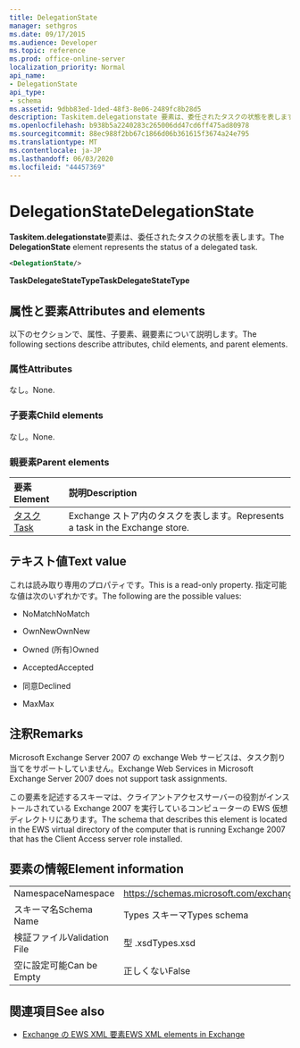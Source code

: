 ```yaml
---
title: DelegationState
manager: sethgros
ms.date: 09/17/2015
ms.audience: Developer
ms.topic: reference
ms.prod: office-online-server
localization_priority: Normal
api_name:
- DelegationState
api_type:
- schema
ms.assetid: 9dbb83ed-1ded-48f3-8e06-2489fc8b28d5
description: Taskitem.delegationstate 要素は、委任されたタスクの状態を表します。
ms.openlocfilehash: b938b5a2240283c265006dd47cd6ff475ad80978
ms.sourcegitcommit: 88ec988f2bb67c1866d06b361615f3674a24e795
ms.translationtype: MT
ms.contentlocale: ja-JP
ms.lasthandoff: 06/03/2020
ms.locfileid: "44457369"
---
```

# <a name="delegationstate"></a><span data-ttu-id="87213-103">DelegationState</span><span class="sxs-lookup"><span data-stu-id="87213-103">DelegationState</span></span>

<span data-ttu-id="87213-104">**Taskitem.delegationstate**要素は、委任されたタスクの状態を表します。</span><span class="sxs-lookup"><span data-stu-id="87213-104">The **DelegationState** element represents the status of a delegated task.</span></span> 
  
```xml
<DelegationState/>
```

<span data-ttu-id="87213-105">**TaskDelegateStateType**</span><span class="sxs-lookup"><span data-stu-id="87213-105">**TaskDelegateStateType**</span></span>

## <a name="attributes-and-elements"></a><span data-ttu-id="87213-106">属性と要素</span><span class="sxs-lookup"><span data-stu-id="87213-106">Attributes and elements</span></span>

<span data-ttu-id="87213-107">以下のセクションで、属性、子要素、親要素について説明します。</span><span class="sxs-lookup"><span data-stu-id="87213-107">The following sections describe attributes, child elements, and parent elements.</span></span>
  
### <a name="attributes"></a><span data-ttu-id="87213-108">属性</span><span class="sxs-lookup"><span data-stu-id="87213-108">Attributes</span></span>

<span data-ttu-id="87213-109">なし。</span><span class="sxs-lookup"><span data-stu-id="87213-109">None.</span></span>
  
### <a name="child-elements"></a><span data-ttu-id="87213-110">子要素</span><span class="sxs-lookup"><span data-stu-id="87213-110">Child elements</span></span>

<span data-ttu-id="87213-111">なし。</span><span class="sxs-lookup"><span data-stu-id="87213-111">None.</span></span>
  
### <a name="parent-elements"></a><span data-ttu-id="87213-112">親要素</span><span class="sxs-lookup"><span data-stu-id="87213-112">Parent elements</span></span>

|<span data-ttu-id="87213-113">**要素**</span><span class="sxs-lookup"><span data-stu-id="87213-113">**Element**</span></span>|<span data-ttu-id="87213-114">**説明**</span><span class="sxs-lookup"><span data-stu-id="87213-114">**Description**</span></span>|
|:-----|:-----|
|[<span data-ttu-id="87213-115">タスク</span><span class="sxs-lookup"><span data-stu-id="87213-115">Task</span></span>](task.md) <br/> |<span data-ttu-id="87213-116">Exchange ストア内のタスクを表します。</span><span class="sxs-lookup"><span data-stu-id="87213-116">Represents a task in the Exchange store.</span></span>  <br/> |
   
## <a name="text-value"></a><span data-ttu-id="87213-117">テキスト値</span><span class="sxs-lookup"><span data-stu-id="87213-117">Text value</span></span>

<span data-ttu-id="87213-118">これは読み取り専用のプロパティです。</span><span class="sxs-lookup"><span data-stu-id="87213-118">This is a read-only property.</span></span> <span data-ttu-id="87213-119">指定可能な値は次のいずれかです。</span><span class="sxs-lookup"><span data-stu-id="87213-119">The following are the possible values:</span></span>
  
- <span data-ttu-id="87213-120">NoMatch</span><span class="sxs-lookup"><span data-stu-id="87213-120">NoMatch</span></span>
    
- <span data-ttu-id="87213-121">OwnNew</span><span class="sxs-lookup"><span data-stu-id="87213-121">OwnNew</span></span>
    
- <span data-ttu-id="87213-122">Owned (所有)</span><span class="sxs-lookup"><span data-stu-id="87213-122">Owned</span></span>
    
- <span data-ttu-id="87213-123">Accepted</span><span class="sxs-lookup"><span data-stu-id="87213-123">Accepted</span></span>
    
- <span data-ttu-id="87213-124">同意</span><span class="sxs-lookup"><span data-stu-id="87213-124">Declined</span></span>
    
- <span data-ttu-id="87213-125">Max</span><span class="sxs-lookup"><span data-stu-id="87213-125">Max</span></span>
    
## <a name="remarks"></a><span data-ttu-id="87213-126">注釈</span><span class="sxs-lookup"><span data-stu-id="87213-126">Remarks</span></span>

<span data-ttu-id="87213-127">Microsoft Exchange Server 2007 の exchange Web サービスは、タスク割り当てをサポートしていません。</span><span class="sxs-lookup"><span data-stu-id="87213-127">Exchange Web Services in Microsoft Exchange Server 2007 does not support task assignments.</span></span>
  
<span data-ttu-id="87213-128">この要素を記述するスキーマは、クライアントアクセスサーバーの役割がインストールされている Exchange 2007 を実行しているコンピューターの EWS 仮想ディレクトリにあります。</span><span class="sxs-lookup"><span data-stu-id="87213-128">The schema that describes this element is located in the EWS virtual directory of the computer that is running Exchange 2007 that has the Client Access server role installed.</span></span>
  
## <a name="element-information"></a><span data-ttu-id="87213-129">要素の情報</span><span class="sxs-lookup"><span data-stu-id="87213-129">Element information</span></span>

|||
|:-----|:-----|
|<span data-ttu-id="87213-130">Namespace</span><span class="sxs-lookup"><span data-stu-id="87213-130">Namespace</span></span>  <br/> |https://schemas.microsoft.com/exchange/services/2006/types  <br/> |
|<span data-ttu-id="87213-131">スキーマ名</span><span class="sxs-lookup"><span data-stu-id="87213-131">Schema Name</span></span>  <br/> |<span data-ttu-id="87213-132">Types スキーマ</span><span class="sxs-lookup"><span data-stu-id="87213-132">Types schema</span></span>  <br/> |
|<span data-ttu-id="87213-133">検証ファイル</span><span class="sxs-lookup"><span data-stu-id="87213-133">Validation File</span></span>  <br/> |<span data-ttu-id="87213-134">型 .xsd</span><span class="sxs-lookup"><span data-stu-id="87213-134">Types.xsd</span></span>  <br/> |
|<span data-ttu-id="87213-135">空に設定可能</span><span class="sxs-lookup"><span data-stu-id="87213-135">Can be Empty</span></span>  <br/> |<span data-ttu-id="87213-136">正しくない</span><span class="sxs-lookup"><span data-stu-id="87213-136">False</span></span>  <br/> |
   
## <a name="see-also"></a><span data-ttu-id="87213-137">関連項目</span><span class="sxs-lookup"><span data-stu-id="87213-137">See also</span></span>

- [<span data-ttu-id="87213-138">Exchange の EWS XML 要素</span><span class="sxs-lookup"><span data-stu-id="87213-138">EWS XML elements in Exchange</span></span>](ews-xml-elements-in-exchange.md)


